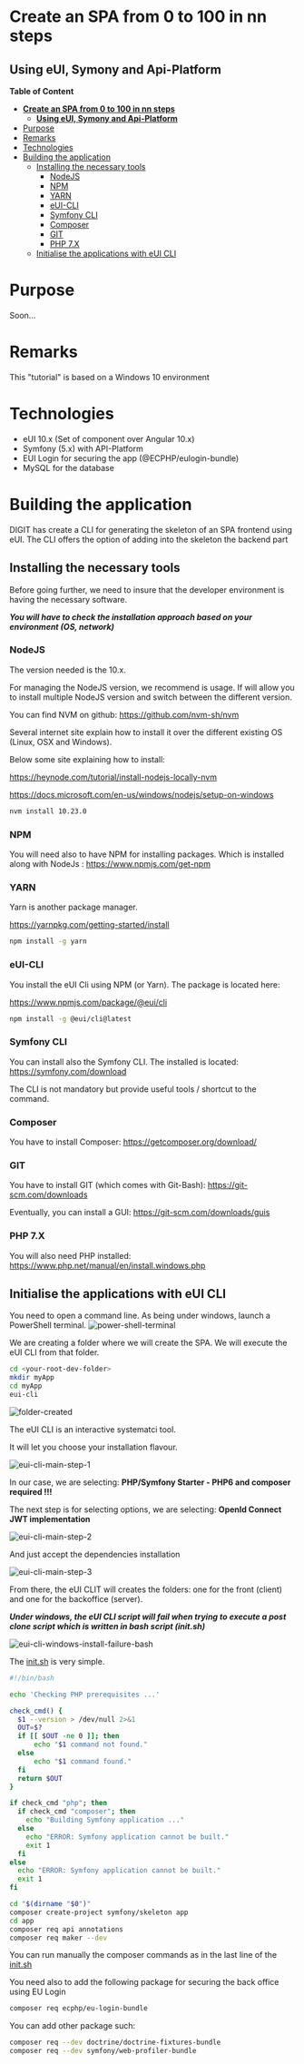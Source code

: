 **Create an SPA from 0 to 100 in nn steps**
===========================================

**Using eUI, Symony and Api-Platform**
--------------------------------------

**Table of Content**

- [**Create an SPA from 0 to 100 in nn steps**](#create-an-spa-from-0-to-100-in-nn-steps)
  - [**Using eUI, Symony and Api-Platform**](#using-eui-symony-and-api-platform)
- [Purpose](#purpose)
- [Remarks](#remarks)
- [Technologies](#technologies)
- [Building the application](#building-the-application)
  - [Installing the necessary tools](#installing-the-necessary-tools)
    - [NodeJS](#nodejs)
    - [NPM](#npm)
    - [YARN](#yarn)
    - [eUI-CLI](#eui-cli)
    - [Symfony CLI](#symfony-cli)
    - [Composer](#composer)
    - [GIT](#git)
    - [PHP 7.X](#php-7x)
  - [Initialise the applications with eUI CLI](#initialise-the-applications-with-eui-cli)


# Purpose

Soon...

# Remarks

This "tutorial" is based on a Windows 10 environment

# Technologies

- eUI 10.x (Set of component over Angular 10.x)
- Symfony (5.x) with API-Platform
- EUI Login for securing the app (@ECPHP/eulogin-bundle)
- MySQL for the database

# Building the application

DIGIT has create a CLI for generating the skeleton of an SPA frontend using eUI. The CLI offers the option of adding into the skeleton the backend part

## Installing the necessary tools

Before going further, we need to insure that the developer environment is having the necessary software.

***You will have to check the installation approach based on your environment (OS, network)***

### NodeJS

The version needed is the 10.x.

For managing the NodeJS version, we recommend is usage. If will allow you to install multiple NodeJS version and switch between the different version.

You can find NVM on github: <https://github.com/nvm-sh/nvm>

Several internet site explain how to install it over the different existing OS (Linux, OSX and Windows).

Below some site explaining how to install:

<https://heynode.com/tutorial/install-nodejs-locally-nvm>

<https://docs.microsoft.com/en-us/windows/nodejs/setup-on-windows>

```bash
nvm install 10.23.0
```

### NPM

You will need also to have NPM for installing packages. Which is installed along with NodeJs : <https://www.npmjs.com/get-npm>

### YARN

Yarn is another package manager.

<https://yarnpkg.com/getting-started/install>

```bash
npm install -g yarn
```

### eUI-CLI

You install the eUI Cli using NPM (or Yarn). The package is located here:

<https://www.npmjs.com/package/@eui/cli>

```bash
npm install -g @eui/cli@latest
```

### Symfony CLI

You can install also the Symfony CLI. The installed is located: <https://symfony.com/download>

The CLI is not mandatory but provide useful tools / shortcut to the command.

### Composer

You have to install Composer: <https://getcomposer.org/download/>

### GIT

You have to install GIT (which comes with Git-Bash): <https://git-scm.com/downloads>

Eventually, you can install a GUI: <https://git-scm.com/downloads/guis>

### PHP 7.X

You will also need PHP installed: <https://www.php.net/manual/en/install.windows.php>

## Initialise the applications with eUI CLI

You need to open a command line. As being under windows, launch a PowerShell terminal.
![power-shell-terminal](docs/images/doc-window-powershell.png)

We are creating a folder where we will create the SPA. We will execute the eUI CLI from that folder.

```bash
cd <your-root-dev-folder>
mkdir myApp
cd myApp
eui-cli
```

![folder-created](docs/images/doc-window-powershell-folder-created.png)

The eUI CLI is an interactive systematci tool.

It will let you choose your installation flavour.

![eui-cli-main-step-1](docs/images/eui-cli-main-step-1.png)

In our case, we are selecting: **PHP/Symfony Starter - PHP6 and composer required !!!**

The next step is for selecting options, we are selecting: **OpenId Connect JWT implementation**

![eui-cli-main-step-2](docs/images/eui-cli-main-step-2.png)

And just accept the dependencies installation

![eui-cli-main-step-3](docs/images/eui-cli-main-step-3.png)

From there, the eUI CLIT will creates the folders: one for the front (client) and one for the backoffice (server).

***Under windows, the eUI CLI script will fail when trying to execute a post clone script which is written in bash script (init.sh)***

![eui-cli-windows-install-failure-bash](docs/images/eui-cli-install-window-failure.png)

The [init.sh](server/init.sh) is very simple.

```bash
#!/bin/bash

echo 'Checking PHP prerequisites ...'

check_cmd() {
  $1 --version > /dev/null 2>&1
  OUT=$?
  if [[ $OUT -ne 0 ]]; then
      echo "$1 command not found."
  else
      echo "$1 command found."
  fi
  return $OUT
}

if check_cmd "php"; then
  if check_cmd "composer"; then
    echo "Building Symfony application ..."
  else
    echo "ERROR: Symfony application cannot be built."
    exit 1
  fi
else
  echo "ERROR: Symfony application cannot be built."
  exit 1
fi

cd "$(dirname "$0")"
composer create-project symfony/skeleton app
cd app
composer req api annotations
composer req maker --dev
```

You can run manually the composer commands as in the last line of the [init.sh](server/init.sh)

You need also to add the following package for securing the back office using EU Login

```bash
composer req ecphp/eu-login-bundle
```

You  can add other package such:

```bash
composer req --dev doctrine/doctrine-fixtures-bundle
composer req --dev symfony/web-profiler-bundle
```
